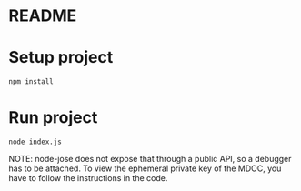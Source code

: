 # README

# Setup project

```
npm install
```

# Run project

```
node index.js
```

NOTE: node-jose does not expose that through a public API, so a debugger has to be attached. To view the ephemeral private key of the MDOC, you have to follow the instructions in the code.